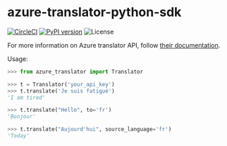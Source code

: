 # azure-translator-python-sdk

[![CircleCI](https://circleci.com/gh/Work4Labs/azure-translator-python-sdk/tree/master.svg?style=shield&circle-token=d06ed7a66ca3c1565f4defd3ca8f4fe6137008a6)](https://circleci.com/gh/Work4Labs/azure-translator-python-sdk/tree/master)
[![PyPI version](https://badge.fury.io/py/azure-translator.svg)](https://badge.fury.io/py/azure-translator)
![License](https://img.shields.io/pypi/l/azure-translator.svg)

For more information on Azure translator API, follow
[their documentation](http://docs.microsofttranslator.com/text-translate.html#!/default/get_Translate).

Usage:
```python
>>> from azure_translator import Translator

>>> t = Translator('your_api_key')
>>> t.translate('Je suis fatigué')
'I am tired'

>>> t.translate("Hello", to='fr')
'Bonjour'

>>> t.translate("Aujourd'hui", source_language='fr')
'Today'
```
